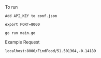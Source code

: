 To run

    Add API_KEY to conf.json
  
    export PORT=8000
  
    go run main.go

Example Request

    localhost:8000/FindFood/51.501364,-0.14189
